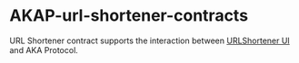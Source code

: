 # AKAP-url-shortener-contracts

URL Shortener contract supports the interaction between [URLShortener UI](https://github.com/mohamedelshami/AKAP-url-shortener) and AKA Protocol.
